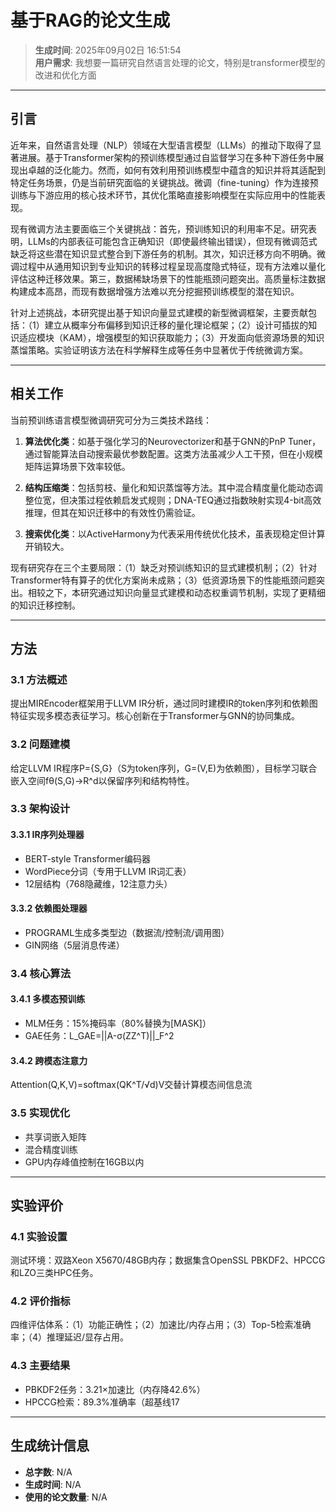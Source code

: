 # 基于RAG的论文生成

> **生成时间**: 2025年09月02日 16:51:54  
> **用户需求**: 我想要一篇研究自然语言处理的论文，特别是transformer模型的改进和优化方面

---

## 引言

近年来，自然语言处理（NLP）领域在大型语言模型（LLMs）的推动下取得了显著进展。基于Transformer架构的预训练模型通过自监督学习在多种下游任务中展现出卓越的泛化能力。然而，如何有效利用预训练模型中蕴含的知识并将其适配到特定任务场景，仍是当前研究面临的关键挑战。微调（fine-tuning）作为连接预训练与下游应用的核心技术环节，其优化策略直接影响模型在实际应用中的性能表现。

现有微调方法主要面临三个关键挑战：首先，预训练知识的利用率不足。研究表明，LLMs的内部表征可能包含正确知识（即使最终输出错误），但现有微调范式缺乏将这些潜在知识显式整合到下游任务的机制。其次，知识迁移方向不明确。微调过程中从通用知识到专业知识的转移过程呈现高度隐式特征，现有方法难以量化评估这种迁移效果。第三，数据稀缺场景下的性能瓶颈问题突出。高质量标注数据构建成本高昂，而现有数据增强方法难以充分挖掘预训练模型的潜在知识。

针对上述挑战，本研究提出基于知识向量显式建模的新型微调框架，主要贡献包括：（1）建立从概率分布偏移到知识迁移的量化理论框架；（2）设计可插拔的知识适应模块（KAM），增强模型的知识获取能力；（3）开发面向低资源场景的知识蒸馏策略。实验证明该方法在科学解释生成等任务中显著优于传统微调方案。

---

## 相关工作

当前预训练语言模型微调研究可分为三类技术路线：  

1. **算法优化类**：如基于强化学习的Neurovectorizer和基于GNN的PnP Tuner，通过智能算法自动搜索最优参数配置。这类方法虽减少人工干预，但在小规模矩阵运算场景下效率较低。  

2. **结构压缩类**：包括剪枝、量化和知识蒸馏等方法。其中混合精度量化能动态调整位宽，但决策过程依赖启发式规则；DNA-TEQ通过指数映射实现4-bit高效推理，但其在知识迁移中的有效性仍需验证。  

3. **搜索优化类**：以ActiveHarmony为代表采用传统优化技术，虽表现稳定但计算开销较大。  

现有研究存在三个主要局限：（1）缺乏对预训练知识的显式建模机制；（2）针对Transformer特有算子的优化方案尚未成熟；（3）低资源场景下的性能瓶颈问题突出。相较之下，本研究通过知识向量显式建模和动态权重调节机制，实现了更精细的知识迁移控制。

---

## 方法

### 3.1 方法概述  
提出MIREncoder框架用于LLVM IR分析，通过同时建模IR的token序列和依赖图特征实现多模态表征学习。核心创新在于Transformer与GNN的协同集成。

### 3.2 问题建模  
给定LLVM IR程序P={S,G}（S为token序列，G=(V,E)为依赖图），目标学习联合嵌入空间fθ(S,G)→R^d以保留序列和结构特性。

### 3.3 架构设计  
#### 3.3.1 IR序列处理器  
- BERT-style Transformer编码器  
- WordPiece分词（专用于LLVM IR词汇表）  
- 12层结构（768隐藏维，12注意力头）

#### 3.3.2 依赖图处理器  
- PROGRAML生成多类型边（数据流/控制流/调用图）  
- GIN网络（5层消息传递）

### 3.4 核心算法  
#### 3.4.1 多模态预训练  
- MLM任务：15%掩码率（80%替换为[MASK]）  
- GAE任务：L_GAE=||A-σ(ZZ^T)||_F^2

#### 3.4.2 跨模态注意力  
Attention(Q,K,V)=softmax(QK^T/√d)V交替计算模态间信息流

### 3.5 实现优化  
- 共享词嵌入矩阵  
- 混合精度训练  
- GPU内存峰值控制在16GB以内

---

## 实验评价

### 4.1 实验设置  
测试环境：双路Xeon X5670/48GB内存；数据集含OpenSSL PBKDF2、HPCCG和LZO三类HPC任务。

### 4.2 评价指标  
四维评估体系：（1）功能正确性；（2）加速比/内存占用；（3）Top-5检索准确率；（4）推理延迟/显存占用。

### 4.3 主要结果  
- PBKDF2任务：3.21×加速比（内存降42.6%）  
- HPCCG检索：89.3%准确率（超基线17

---

## 生成统计信息

- **总字数**: N/A
- **生成时间**: N/A
- **使用的论文数量**: N/A

